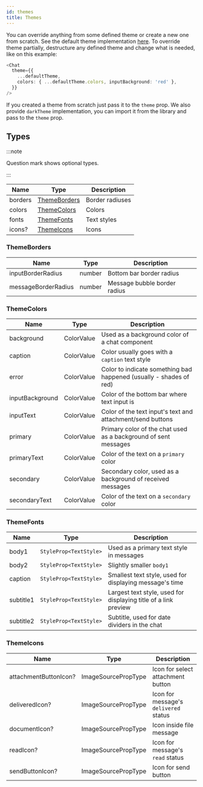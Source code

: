 ```yaml
---
id: themes
title: Themes
---
```


You can override anything from some defined theme or create a new one from scratch. See the default theme implementation [here](https://github.com/flyerhq/react-native-chat-ui/blob/main/src/theme.ts). To override theme partially, destructure any defined theme and change what is needed, like on this example:

```ts
<Chat
  theme={{
    ...defaultTheme,
    colors: { ...defaultTheme.colors, inputBackground: 'red' },
  }}
/>
```

If you created a theme from scratch just pass it to the `theme` prop. We also provide `darkTheme` implementation, you can import it from the library and pass to the `theme` prop.

## Types

:::note

Question mark shows optional types.

:::

| Name    | Type                          | Description     |
|---------|-------------------------------|-----------------|
| borders | [ThemeBorders](#themeborders) | Border radiuses |
| colors  | [ThemeColors](#themecolors)   | Colors          |
| fonts   | [ThemeFonts](#themefonts)     | Text styles     |
| icons?  | [ThemeIcons](#themeicons)     | Icons           |

### ThemeBorders

| Name                | Type   | Description                  |
|---------------------|--------|------------------------------|
| inputBorderRadius   | number | Bottom bar border radius     |
| messageBorderRadius | number | Message bubble border radius |

### ThemeColors

| Name            | Type       | Description                                                        |
|-----------------|------------|--------------------------------------------------------------------|
| background      | ColorValue | Used as a background color of a chat component                     |
| caption         | ColorValue | Color usually goes with a `caption` text style                     |
| error           | ColorValue | Color to indicate something bad happened (usually - shades of red) |
| inputBackground | ColorValue | Color of the bottom bar where text input is                        |
| inputText       | ColorValue | Color of the text input's text and attachment/send buttons         |
| primary         | ColorValue | Primary color of the chat used as a background of sent messages    |
| primaryText     | ColorValue | Color of the text on a `primary` color                             |
| secondary       | ColorValue | Secondary color, used as a background of received messages         |
| secondaryText   | ColorValue | Color of the text on a `secondary` color                           |

### ThemeFonts

| Name      | Type                   | Description                                                     |
|-----------|------------------------|-----------------------------------------------------------------|
| body1     | `StyleProp<TextStyle>` | Used as a primary text style in messages                        |
| body2     | `StyleProp<TextStyle>` | Slightly smaller `body1`                                        |
| caption   | `StyleProp<TextStyle>` | Smallest text style, used for displaying message's time         |
| subtitle1 | `StyleProp<TextStyle>` | Largest text style, used for displaying title of a link preview |
| subtitle2 | `StyleProp<TextStyle>` | Subtitle, used for date dividers in the chat                    |

### ThemeIcons

| Name                  | Type                | Description                           |
|-----------------------|---------------------|---------------------------------------|
| attachmentButtonIcon? | ImageSourcePropType | Icon for select attachment button     |
| deliveredIcon?        | ImageSourcePropType | Icon for message's `delivered` status |
| documentIcon?         | ImageSourcePropType | Icon inside file message              |
| readIcon?             | ImageSourcePropType | Icon for message's `read` status      |
| sendButtonIcon?       | ImageSourcePropType | Icon for send button                  |
